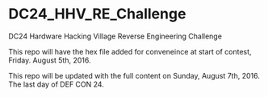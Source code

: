 # DC24_HHV_RE_Challenge
DC24 Hardware Hacking Village Reverse Engineering Challenge

This repo will have the hex file added for conveneince at start of contest,
Friday. August 5th, 2016.

This repo will be updated with the full content on Sunday, August 7th, 2016. 
The last day of DEF CON 24.
